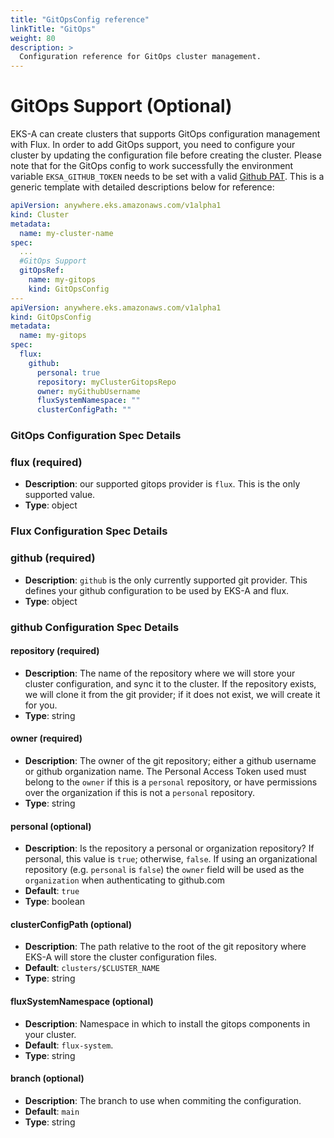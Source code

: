 ```yaml
---
title: "GitOpsConfig reference"
linkTitle: "GitOps"
weight: 80
description: >
  Configuration reference for GitOps cluster management.
---
```


# GitOps Support (Optional)
EKS-A can create clusters that supports GitOps configuration management with Flux. 
In order to add GitOps support, you need to configure your cluster by updating the configuration file before creating the cluster. 
Please note that for the GitOps config to work successfully the environment variable `EKSA_GITHUB_TOKEN` needs to be set with a valid [Github PAT](https://github.com/settings/tokens/new). This is a generic template with detailed descriptions below for reference:
```yaml
apiVersion: anywhere.eks.amazonaws.com/v1alpha1
kind: Cluster
metadata:
  name: my-cluster-name
spec:
  ...
  #GitOps Support
  gitOpsRef:
    name: my-gitops
    kind: GitOpsConfig
---
apiVersion: anywhere.eks.amazonaws.com/v1alpha1
kind: GitOpsConfig
metadata:
  name: my-gitops
spec:
  flux:
    github:
      personal: true
      repository: myClusterGitopsRepo
      owner: myGithubUsername
      fluxSystemNamespace: ""
      clusterConfigPath: ""
```

### GitOps Configuration Spec Details
### __flux__ (required)
* __Description__: our supported gitops provider is `flux`.
  This is the only supported value.
* __Type__: object

### Flux Configuration Spec Details
### __github__ (required)
* __Description__: `github` is the only currently supported git provider.
  This defines your github configuration to be used by EKS-A and flux.
* __Type__: object

### github Configuration Spec Details
#### __repository__ (required)
* __Description__: The name of the repository where we will store your cluster configuration, and sync it to the cluster.
  If the repository exists, we will clone it from the git provider; if it does not exist, we will create it for you.
* __Type__: string

#### __owner__ (required)
* __Description__: The owner of the git repository; either a github username or github organization name.
  The Personal Access Token used must belong to the `owner` if this is a `personal` repository, or have permissions over the organization if this is not a `personal` repository.
* __Type__: string

#### __personal__ (optional)
* __Description__: Is the repository a personal or organization repository?
  If personal, this value is `true`; otherwise, `false`.
  If using an organizational repository (e.g. `personal` is `false`) the `owner` field will be used as the `organization` when authenticating to github.com
* __Default__: `true`
* __Type__: boolean

#### __clusterConfigPath__ (optional)
* __Description__: The path relative to the root of the git repository where EKS-A will store the cluster configuration files.
* __Default__: `clusters/$CLUSTER_NAME`
* __Type__: string

#### __fluxSystemNamespace__ (optional)
* __Description__: Namespace in which to install the gitops components in your cluster.
* __Default__: `flux-system`.
* __Type__: string

#### __branch__ (optional)
* __Description__: The branch to use when commiting the configuration.
* __Default__: `main`
* __Type__: string